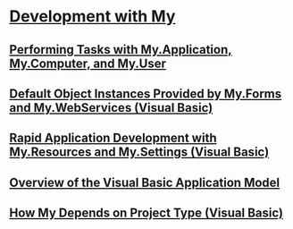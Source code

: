# [Development with My](TocOutOfQuery)
## [Performing Tasks with My.Application, My.Computer, and My.User](TocOutOfQuery)
## [Default Object Instances Provided by My.Forms and My.WebServices (Visual Basic)](default-object-instances-provided-by-my-forms-and-my-webservices.md)
## [Rapid Application Development with My.Resources and My.Settings (Visual Basic)](rapid-application-development-with-my-resources-and-my-settings.md)
## [Overview of the Visual Basic Application Model](overview-of-the-visual-basic-application-model.md)
## [How My Depends on Project Type (Visual Basic)](how-my-depends-on-project-type.md)
